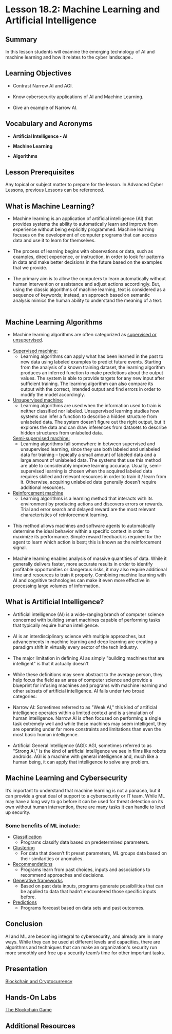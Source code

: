 <h1> Lesson 18.2: Machine Learning and Artificial Intelligence  </h1>
<h2> Summary</h2>

<p1>In this lesson students will examine the emerging technology of AI and machine learning and how it relates to the cyber landscape..</p1>
<br>

<h2>Learning Objectives</h2>
<ul>
<li>Contrast Narrow AI and AGI.</li>
  <br>
<li>Know cybersecurity applications of AI and Machine Learning.</li><br>
  
<li>Give an example of Narrow AI.</li>

</ul>

<h2>Vocabulary and Acronyms</h2>

<ul>
<li>

  **Artificial Intelligence - AI**</li>
  
<li>

**Machine Learning**</li>
  
<li>
  
**Algorithms**</li>
  

</ul>



<h2>Lesson Prerequisites</h2>
<p1>Any topical or subject matter to prepare for the lesson. In Advanced Cyber Lessons, previous Lessons can be referenced. </p1>
<br>


<h2>What is Machine Learning?</h2>
<ul>
	<li>Machine learning is an application of artificial intelligence (AI) that provides systems the ability to automatically learn and improve from experience without being explicitly programmed. Machine learning focuses on the development of computer programs that can access data and use it to learn for themselves. </li><br>
	<li>The process of learning begins with observations or data, such as examples, direct experience, or instruction, in order to look for patterns in data and make better decisions in the future based on the examples that we provide.  
</li><br>
	<li>The primary aim is to allow the computers to learn automatically without human intervention or assistance and adjust actions accordingly. But, using the classic algorithms of machine learning, text is considered as a sequence of keywords; instead, an approach based on semantic analysis mimics the human ability to understand the meaning of a text. </li><br>
	
</ul>

<h2>Machine Learning Algorithms</h2>

<ul>
	<li>Machine learning algorithms are often categorized as <ins>supervised or unsupervised</ins>. </li><br>
	<li><ins>Supervised machine:</ins> 
			<ul>
			<li>Learning algorithms can apply what has been learned in the past to new data using labeled examples to predict future events. Starting from the analysis of a known training dataset, the learning algorithm produces an inferred function to make predictions about the output values. The system is able to provide targets for any new input after sufficient training. The learning algorithm can also compare its output with the correct, intended output and find errors in order to modify the model accordingly.</li>
		</ul>

<li><ins>Unsupervised machine:</ins> 
	
<ul>
		<li>Learning algorithms are used when the information used to train is neither classified nor labeled. Unsupervised learning studies how systems can infer a function to describe a hidden structure from unlabeled data. The system doesn’t figure out the right output, but it explores the data and can draw inferences from datasets to describe hidden structures from unlabeled data.</li>
		</ul
 <li><ins>Semi-supervised machine:</ins> 
	 <ul>
		 <li>Learning algorithms fall somewhere in between supervised and unsupervised learning, since they use both labeled and unlabeled data for training – typically a small amount of labeled data and a large amount of unlabeled data. The systems that use this method are able to considerably improve learning accuracy. Usually, semi-supervised learning is chosen when the acquired labeled data requires skilled and relevant resources in order to train it / learn from it. Otherwise, acquiring unlabeled data generally doesn’t require additional resources.</li>
	 </ul>
 </li>
<li><ins>Reinforcement machine</ins>
	<br>
	<ul>
		<li>Learning algorithms is a learning method that interacts with its environment by producing actions and discovers errors or rewards. Trial and error search and delayed reward are the most relevant characteristics of reinforcement learning.</li><br>
	</ul>
	
<li>This method allows machines and software agents to automatically determine the ideal behavior within a specific context in order to maximize its performance. Simple reward feedback is required for the agent to learn which action is best; this is known as the reinforcement signal. </li><br>
<li>Machine learning enables analysis of massive quantities of data. While it generally delivers faster, more accurate results in order to identify profitable opportunities or dangerous risks, it may also require additional time and resources to train it properly. Combining machine learning with AI and cognitive technologies can make it even more effective in processing large volumes of information.</li>
 </ul>


 <h2>What is Artificial Intelligence?</h2>
 <ul>
	 <li>Artificial intelligence (AI) is a wide-ranging branch of computer science concerned with building smart machines capable of performing tasks that typically require human intelligence. </li> <br>
	 <li>AI is an interdisciplinary science with multiple approaches, but advancements in machine learning and deep learning are creating a paradigm shift in virtually every sector of the tech industry. </li><br>
	 <li>The major limitation in defining AI as simply "building machines that are intelligent" is that it actually doesn't </li><br>
	 <li>While these definitions may seem abstract to the average person, they help focus the field as an area of computer science and provide a blueprint for infusing machines and programs with machine learning and other subsets of artificial intelligence. AI falls under two broad categories: </li><br>
	 <li>Narrow AI: Sometimes referred to as "Weak AI," this kind of artificial intelligence operates within a limited context and is a simulation of human intelligence. Narrow AI is often focused on performing a single task extremely well and while these machines may seem intelligent, they are operating under far more constraints and limitations than even the most basic human intelligence. </li><br>
	 <li>Artificial General Intelligence (AGI): AGI, sometimes referred to as "Strong AI," is the kind of artificial intelligence we see in films like robots androids. AGI is a machine with general intelligence and, much like a human being, it can apply that intelligence to solve any problem. </li>
 </ul>


<h2>Machine Learning and Cybersecurity</h2>
It’s important to understand that machine learning is not a panacea, but it can provide a great deal of support to a cybersecurity or IT team. While ML may have a long way to go before it can be used for threat detection on its own without human intervention, there are many tasks it can handle to level up security. <br>

<h3>Some benefits of ML include:</h3>

<ul>
	<li><ins>Classification</ins> 
		
<ul>
  <li>Programs classify data based on predetermined parameters.</li>
  </ul>
  
<li><ins>Clustering</ins>
 <ul>
  <li>For data that doesn’t fit preset parameters, ML groups data based on their similarities or anomalies.</li>
  </ul>
	<li><ins>Recommendations</ins> 
		<ul>
  <li>Programs learn from past choices, inputs and associations to recommend approaches and decisions.</li>
  </ul>
	<li><ins>Generative frameworks</ins>
		<ul>
  <li>Based on past data inputs, programs generate possibilities that can be applied to data that hadn’t encountered those specific inputs before.</li>
  </ul>
	<li><ins>Predictions</ins> 
		<ul>
  <li>Programs forecast based on data sets and past outcomes.</li>
		</ul>
</ul>



<h2>Conclusion</h2>

AI and ML are becoming integral to cybersecurity, and already are in many ways. While they can be used at different levels and capacities, there are algorithms and techniques that can make an organization's security run more smoothly and free up a security team’s time for other important tasks.



<h2> Presentation</h2>

<a href="https://docs.google.com/presentation/d/1DOIEpOQXTDK7qWWfVAHIWJN1cl16HsN2/edit?usp=sharing&ouid=110228847857413878764&rtpof=true&sd=true"> Blockchain and Cryptocurrency</a>


<h2> Hands-On Labs</h2>

<a href = "https://drive.google.com/file/d/1Vw2j5EedXWBvHjhGMm0xyMLyopgPtZZn/view?usp=sharing"> The Blockchain Game </a>

<h2> Additional Resources</h2>
